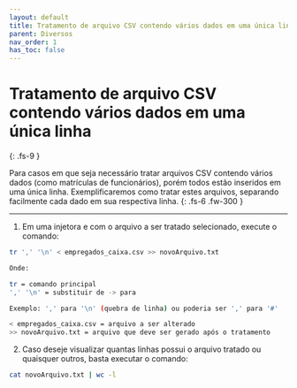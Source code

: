 ```yaml
---
layout: default
title: Tratamento de arquivo CSV contendo vários dados em uma única linha
parent: Diversos
nav_order: 1
has_toc: false
---
```


# Tratamento de arquivo CSV contendo vários dados em uma única linha 
{: .fs-9 }

Para casos em que seja necessário tratar arquivos CSV contendo vários dados (como matrículas de funcionários), porém todos estão inseridos em uma única linha. Exemplificaremos como tratar estes arquivos, separando facilmente cada dado em sua respectiva linha.
{: .fs-6 .fw-300 }

---

1) Em uma injetora e com o arquivo a ser tratado selecionado, execute o comando:

```bash
tr ',' '\n' < empregados_caixa.csv >> novoArquivo.txt

Onde:

tr = comando principal
',' '\n' = substituir de -> para 

Exemplo: ',' para '\n' (quebra de linha) ou poderia ser ',' para '#'

< empregados_caixa.csv = arquivo a ser alterado
>> novoArquivo.txt = arquivo que deve ser gerado após o tratamento
```

2) Caso deseje visualizar quantas linhas possui o arquivo tratado ou quaisquer outros, basta executar o comando:

```bash
cat novoArquivo.txt | wc -l
```
